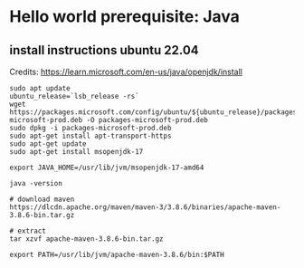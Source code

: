 # Hello world prerequisite: Java

## install instructions ubuntu 22.04

Credits: https://learn.microsoft.com/en-us/java/openjdk/install
```
sudo apt update
ubuntu_release=`lsb_release -rs`
wget https://packages.microsoft.com/config/ubuntu/${ubuntu_release}/packages-microsoft-prod.deb -O packages-microsoft-prod.deb
sudo dpkg -i packages-microsoft-prod.deb
sudo apt-get install apt-transport-https
sudo apt-get update
sudo apt-get install msopenjdk-17

export JAVA_HOME=/usr/lib/jvm/msopenjdk-17-amd64

java -version

# download maven
https://dlcdn.apache.org/maven/maven-3/3.8.6/binaries/apache-maven-3.8.6-bin.tar.gz

# extract
tar xzvf apache-maven-3.8.6-bin.tar.gz

export PATH=/usr/lib/jvm/apache-maven-3.8.6/bin:$PATH


```

